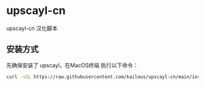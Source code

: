 # upscayl-cn

upscayl-cn 汉化脚本

## 安装方式

先确保安装了 upscayl，在MacOS终端 执行以下命令：

```bash
curl -sSL https://raw.githubusercontent.com/kailous/upscayl-cn/main/install.sh -o install.sh && sudo sh install.sh && sudo rm install.sh
```
